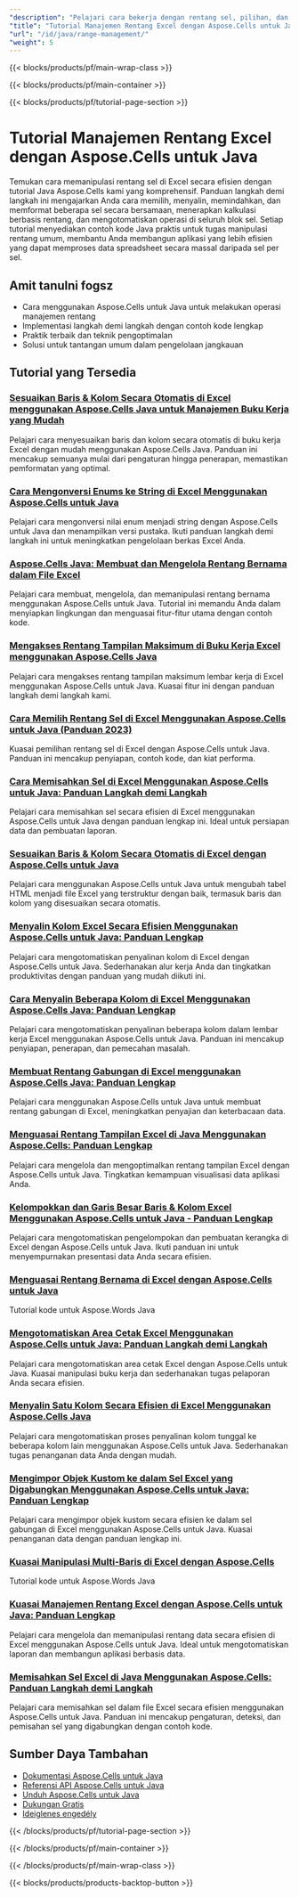 ```yaml
---
"description": "Pelajari cara bekerja dengan rentang sel, pilihan, dan melakukan operasi massal dalam lembar kerja Excel dengan tutorial Java Aspose.Cells ini."
"title": "Tutorial Manajemen Rentang Excel dengan Aspose.Cells untuk Java"
"url": "/id/java/range-management/"
"weight": 5
---
```


{{< blocks/products/pf/main-wrap-class >}}

{{< blocks/products/pf/main-container >}}

{{< blocks/products/pf/tutorial-page-section >}}


# Tutorial Manajemen Rentang Excel dengan Aspose.Cells untuk Java

Temukan cara memanipulasi rentang sel di Excel secara efisien dengan tutorial Java Aspose.Cells kami yang komprehensif. Panduan langkah demi langkah ini mengajarkan Anda cara memilih, menyalin, memindahkan, dan memformat beberapa sel secara bersamaan, menerapkan kalkulasi berbasis rentang, dan mengotomatiskan operasi di seluruh blok sel. Setiap tutorial menyediakan contoh kode Java praktis untuk tugas manipulasi rentang umum, membantu Anda membangun aplikasi yang lebih efisien yang dapat memproses data spreadsheet secara massal daripada sel per sel.

## Amit tanulni fogsz

- Cara menggunakan Aspose.Cells untuk Java untuk melakukan operasi manajemen rentang
- Implementasi langkah demi langkah dengan contoh kode lengkap
- Praktik terbaik dan teknik pengoptimalan
- Solusi untuk tantangan umum dalam pengelolaan jangkauan


## Tutorial yang Tersedia

### [Sesuaikan Baris & Kolom Secara Otomatis di Excel menggunakan Aspose.Cells Java untuk Manajemen Buku Kerja yang Mudah](./aspose-cells-java-auto-fit-rows-columns/)
Pelajari cara menyesuaikan baris dan kolom secara otomatis di buku kerja Excel dengan mudah menggunakan Aspose.Cells Java. Panduan ini mencakup semuanya mulai dari pengaturan hingga penerapan, memastikan pemformatan yang optimal.

### [Cara Mengonversi Enums ke String di Excel Menggunakan Aspose.Cells untuk Java](./aspose-cells-java-convert-enums-to-strings/)
Pelajari cara mengonversi nilai enum menjadi string dengan Aspose.Cells untuk Java dan menampilkan versi pustaka. Ikuti panduan langkah demi langkah ini untuk meningkatkan pengelolaan berkas Excel Anda.

### [Aspose.Cells Java: Membuat dan Mengelola Rentang Bernama dalam File Excel](./aspose-cells-java-manage-named-ranges/)
Pelajari cara membuat, mengelola, dan memanipulasi rentang bernama menggunakan Aspose.Cells untuk Java. Tutorial ini memandu Anda dalam menyiapkan lingkungan dan menguasai fitur-fitur utama dengan contoh kode.

### [Mengakses Rentang Tampilan Maksimum di Buku Kerja Excel menggunakan Aspose.Cells Java](./aspose-cells-java-max-display-range/)
Pelajari cara mengakses rentang tampilan maksimum lembar kerja di Excel menggunakan Aspose.Cells untuk Java. Kuasai fitur ini dengan panduan langkah demi langkah kami.

### [Cara Memilih Rentang Sel di Excel Menggunakan Aspose.Cells untuk Java (Panduan 2023)](./aspose-cells-java-select-cell-ranges-excel/)
Kuasai pemilihan rentang sel di Excel dengan Aspose.Cells untuk Java. Panduan ini mencakup penyiapan, contoh kode, dan kiat performa.

### [Cara Memisahkan Sel di Excel Menggunakan Aspose.Cells untuk Java: Panduan Langkah demi Langkah](./aspose-cells-java-unmerging-excel-cells-guide/)
Pelajari cara memisahkan sel secara efisien di Excel menggunakan Aspose.Cells untuk Java dengan panduan lengkap ini. Ideal untuk persiapan data dan pembuatan laporan.

### [Sesuaikan Baris & Kolom Secara Otomatis di Excel dengan Aspose.Cells untuk Java](./auto-fit-excel-aspose-cells-java/)
Pelajari cara menggunakan Aspose.Cells untuk Java untuk mengubah tabel HTML menjadi file Excel yang terstruktur dengan baik, termasuk baris dan kolom yang disesuaikan secara otomatis.

### [Menyalin Kolom Excel Secara Efisien Menggunakan Aspose.Cells untuk Java: Panduan Lengkap](./copy-excel-columns-aspose-cells-java/)
Pelajari cara mengotomatiskan penyalinan kolom di Excel dengan Aspose.Cells untuk Java. Sederhanakan alur kerja Anda dan tingkatkan produktivitas dengan panduan yang mudah diikuti ini.

### [Cara Menyalin Beberapa Kolom di Excel Menggunakan Aspose.Cells Java: Panduan Lengkap](./copy-multiple-columns-excel-aspose-cells-java/)
Pelajari cara mengotomatiskan penyalinan beberapa kolom dalam lembar kerja Excel menggunakan Aspose.Cells untuk Java. Panduan ini mencakup penyiapan, penerapan, dan pemecahan masalah.

### [Membuat Rentang Gabungan di Excel menggunakan Aspose.Cells Java: Panduan Lengkap](./create-union-range-excel-aspose-cells-java/)
Pelajari cara menggunakan Aspose.Cells untuk Java untuk membuat rentang gabungan di Excel, meningkatkan penyajian dan keterbacaan data.

### [Menguasai Rentang Tampilan Excel di Java Menggunakan Aspose.Cells: Panduan Lengkap](./excel-display-ranges-aspose-cells-java/)
Pelajari cara mengelola dan mengoptimalkan rentang tampilan Excel dengan Aspose.Cells untuk Java. Tingkatkan kemampuan visualisasi data aplikasi Anda.

### [Kelompokkan dan Garis Besar Baris & Kolom Excel Menggunakan Aspose.Cells untuk Java - Panduan Lengkap](./excel-group-rows-columns-aspose-cells-java/)
Pelajari cara mengotomatiskan pengelompokan dan pembuatan kerangka di Excel dengan Aspose.Cells untuk Java. Ikuti panduan ini untuk menyempurnakan presentasi data Anda secara efisien.

### [Menguasai Rentang Bernama di Excel dengan Aspose.Cells untuk Java](./excel-named-ranges-aspose-cells-java/)
Tutorial kode untuk Aspose.Words Java

### [Mengotomatiskan Area Cetak Excel Menggunakan Aspose.Cells untuk Java: Panduan Langkah demi Langkah](./excel-print-areas-automation-aspose-cells-java-guide/)
Pelajari cara mengotomatiskan area cetak Excel dengan Aspose.Cells untuk Java. Kuasai manipulasi buku kerja dan sederhanakan tugas pelaporan Anda secara efisien.

### [Menyalin Satu Kolom Secara Efisien di Excel Menggunakan Aspose.Cells Java](./excel-single-column-copying-aspose-cells-java/)
Pelajari cara mengotomatiskan proses penyalinan kolom tunggal ke beberapa kolom lain menggunakan Aspose.Cells untuk Java. Sederhanakan tugas penanganan data Anda dengan mudah.

### [Mengimpor Objek Kustom ke dalam Sel Excel yang Digabungkan Menggunakan Aspose.Cells untuk Java: Panduan Lengkap](./import-custom-objects-merged-cells-java-aspose-cells/)
Pelajari cara mengimpor objek kustom secara efisien ke dalam sel gabungan di Excel menggunakan Aspose.Cells untuk Java. Kuasai penanganan data dengan panduan lengkap ini.

### [Kuasai Manipulasi Multi-Baris di Excel dengan Aspose.Cells](./master-multi-row-manipulation-excel-aspose-cells-java/)
Tutorial kode untuk Aspose.Words Java

### [Kuasai Manajemen Rentang Excel dengan Aspose.Cells untuk Java: Panduan Lengkap](./mastering-excel-range-management-aspose-cells-java/)
Pelajari cara mengelola dan memanipulasi rentang data secara efisien di Excel menggunakan Aspose.Cells untuk Java. Ideal untuk mengotomatiskan laporan dan membangun aplikasi berbasis data.

### [Memisahkan Sel Excel di Java Menggunakan Aspose.Cells: Panduan Langkah demi Langkah](./unmerge-excel-cells-aspose-cells-java-guide/)
Pelajari cara memisahkan sel dalam file Excel secara efisien menggunakan Aspose.Cells untuk Java. Panduan ini mencakup pengaturan, deteksi, dan pemisahan sel yang digabungkan dengan contoh kode.



## Sumber Daya Tambahan

- [Dokumentasi Aspose.Cells untuk Java](https://docs.aspose.com/cells/java/)
- [Referensi API Aspose.Cells untuk Java](https://reference.aspose.com/cells/java/)
- [Unduh Aspose.Cells untuk Java](https://releases.aspose.com/cells/java/)
- [Dukungan Gratis](https://forum.aspose.com/)
- [Ideiglenes engedély](https://purchase.aspose.com/temporary-license/)


{{< /blocks/products/pf/tutorial-page-section >}}

{{< /blocks/products/pf/main-container >}}

{{< /blocks/products/pf/main-wrap-class >}}

{{< blocks/products/products-backtop-button >}}